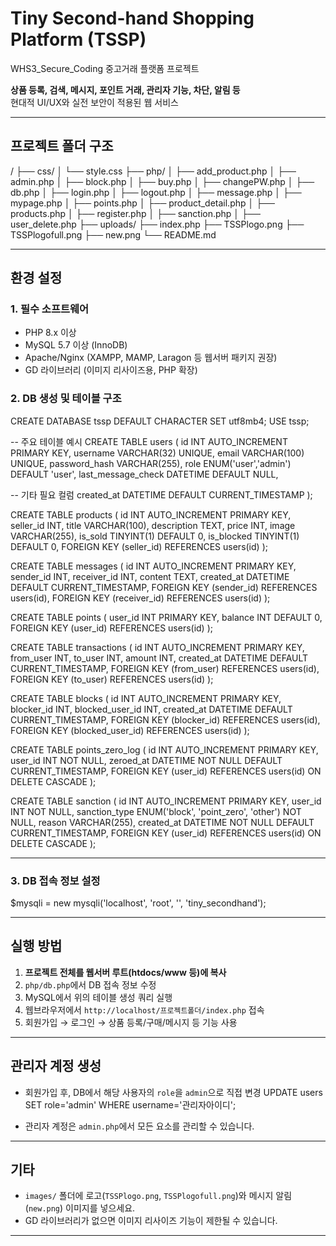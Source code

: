 # Tiny Second-hand Shopping Platform (TSSP)
WHS3_Secure_Coding
중고거래 플랫폼 프로젝트  

**상품 등록, 검색, 메시지, 포인트 거래, 관리자 기능, 차단, 알림 등**  
현대적 UI/UX와 실전 보안이 적용된 웹 서비스

---

## 프로젝트 폴더 구조
/
├── css/
│ └── style.css
├── php/
│ ├── add_product.php
│ ├── admin.php
│ ├── block.php
│ ├── buy.php
│ ├── changePW.php
│ ├── db.php
│ ├── login.php
│ ├── logout.php
│ ├── message.php
│ ├── mypage.php
│ ├── points.php
│ ├── product_detail.php
│ ├── products.php
│ ├── register.php
│ ├── sanction.php
│ ├── user_delete.php
├── uploads/ 
├── index.php
├── TSSPlogo.png
├── TSSPlogofull.png
├── new.png
└── README.md

---

## 환경 설정

### 1. **필수 소프트웨어**
- PHP 8.x 이상
- MySQL 5.7 이상 (InnoDB)
- Apache/Nginx (XAMPP, MAMP, Laragon 등 웹서버 패키지 권장)
- GD 라이브러리 (이미지 리사이즈용, PHP 확장)

### 2. **DB 생성 및 테이블 구조**
CREATE DATABASE tssp DEFAULT CHARACTER SET utf8mb4;
USE tssp;

-- 주요 테이블 예시
CREATE TABLE users (
id INT AUTO_INCREMENT PRIMARY KEY,
username VARCHAR(32) UNIQUE,
email VARCHAR(100) UNIQUE,
password_hash VARCHAR(255),
role ENUM('user','admin') DEFAULT 'user',
last_message_check DATETIME DEFAULT NULL,

-- 기타 필요 컬럼
created_at DATETIME DEFAULT CURRENT_TIMESTAMP
);

CREATE TABLE products (
id INT AUTO_INCREMENT PRIMARY KEY,
seller_id INT,
title VARCHAR(100),
description TEXT,
price INT,
image VARCHAR(255),
is_sold TINYINT(1) DEFAULT 0,
is_blocked TINYINT(1) DEFAULT 0,
FOREIGN KEY (seller_id) REFERENCES users(id)
);

CREATE TABLE messages (
id INT AUTO_INCREMENT PRIMARY KEY,
sender_id INT,
receiver_id INT,
content TEXT,
created_at DATETIME DEFAULT CURRENT_TIMESTAMP,
FOREIGN KEY (sender_id) REFERENCES users(id),
FOREIGN KEY (receiver_id) REFERENCES users(id)
);

CREATE TABLE points (
user_id INT PRIMARY KEY,
balance INT DEFAULT 0,
FOREIGN KEY (user_id) REFERENCES users(id)
);

CREATE TABLE transactions (
id INT AUTO_INCREMENT PRIMARY KEY,
from_user INT,
to_user INT,
amount INT,
created_at DATETIME DEFAULT CURRENT_TIMESTAMP,
FOREIGN KEY (from_user) REFERENCES users(id),
FOREIGN KEY (to_user) REFERENCES users(id)
);

CREATE TABLE blocks (
id INT AUTO_INCREMENT PRIMARY KEY,
blocker_id INT,
blocked_user_id INT,
created_at DATETIME DEFAULT CURRENT_TIMESTAMP,
FOREIGN KEY (blocker_id) REFERENCES users(id),
FOREIGN KEY (blocked_user_id) REFERENCES users(id)
);

CREATE TABLE points_zero_log (
    id INT AUTO_INCREMENT PRIMARY KEY,
    user_id INT NOT NULL,
    zeroed_at DATETIME NOT NULL DEFAULT CURRENT_TIMESTAMP,
    FOREIGN KEY (user_id) REFERENCES users(id) ON DELETE CASCADE
);

CREATE TABLE sanction (
    id INT AUTO_INCREMENT PRIMARY KEY,
    user_id INT NOT NULL,
    sanction_type ENUM('block', 'point_zero', 'other') NOT NULL,
    reason VARCHAR(255),
    created_at DATETIME NOT NULL DEFAULT CURRENT_TIMESTAMP,
    FOREIGN KEY (user_id) REFERENCES users(id) ON DELETE CASCADE
);

---

### 3. **DB 접속 정보 설정**
$mysqli = new mysqli('localhost', 'root', '', 'tiny_secondhand');

---

## 실행 방법

1. **프로젝트 전체를 웹서버 루트(htdocs/www 등)에 복사**
2. `php/db.php`에서 DB 접속 정보 수정
3. MySQL에서 위의 테이블 생성 쿼리 실행
4. 웹브라우저에서 `http://localhost/프로젝트폴더/index.php` 접속
5. 회원가입 → 로그인 → 상품 등록/구매/메시지 등 기능 사용

---

## 관리자 계정 생성

- 회원가입 후, DB에서 해당 사용자의 `role`을 `admin`으로 직접 변경
UPDATE users SET role='admin' WHERE username='관리자아이디';

- 관리자 계정은 `admin.php`에서 모든 요소를 관리할 수 있습니다.

---

## 기타

- `images/` 폴더에 로고(`TSSPlogo.png`, `TSSPlogofull.png`)와 메시지 알림(`new.png`) 이미지를 넣으세요.
- GD 라이브러리가 없으면 이미지 리사이즈 기능이 제한될 수 있습니다.

---



